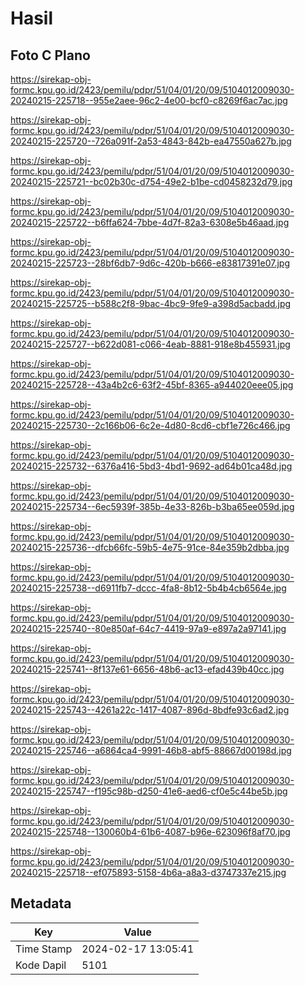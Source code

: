 # Hasil

## Foto C Plano

https://sirekap-obj-formc.kpu.go.id/2423/pemilu/pdpr/51/04/01/20/09/5104012009030-20240215-225718--955e2aee-96c2-4e00-bcf0-c8269f6ac7ac.jpg

https://sirekap-obj-formc.kpu.go.id/2423/pemilu/pdpr/51/04/01/20/09/5104012009030-20240215-225720--726a091f-2a53-4843-842b-ea47550a627b.jpg

https://sirekap-obj-formc.kpu.go.id/2423/pemilu/pdpr/51/04/01/20/09/5104012009030-20240215-225721--bc02b30c-d754-49e2-b1be-cd0458232d79.jpg

https://sirekap-obj-formc.kpu.go.id/2423/pemilu/pdpr/51/04/01/20/09/5104012009030-20240215-225722--b6ffa624-7bbe-4d7f-82a3-6308e5b46aad.jpg

https://sirekap-obj-formc.kpu.go.id/2423/pemilu/pdpr/51/04/01/20/09/5104012009030-20240215-225723--28bf6db7-9d6c-420b-b666-e83817391e07.jpg

https://sirekap-obj-formc.kpu.go.id/2423/pemilu/pdpr/51/04/01/20/09/5104012009030-20240215-225725--b588c2f8-9bac-4bc9-9fe9-a398d5acbadd.jpg

https://sirekap-obj-formc.kpu.go.id/2423/pemilu/pdpr/51/04/01/20/09/5104012009030-20240215-225727--b622d081-c066-4eab-8881-918e8b455931.jpg

https://sirekap-obj-formc.kpu.go.id/2423/pemilu/pdpr/51/04/01/20/09/5104012009030-20240215-225728--43a4b2c6-63f2-45bf-8365-a944020eee05.jpg

https://sirekap-obj-formc.kpu.go.id/2423/pemilu/pdpr/51/04/01/20/09/5104012009030-20240215-225730--2c166b06-6c2e-4d80-8cd6-cbf1e726c466.jpg

https://sirekap-obj-formc.kpu.go.id/2423/pemilu/pdpr/51/04/01/20/09/5104012009030-20240215-225732--6376a416-5bd3-4bd1-9692-ad64b01ca48d.jpg

https://sirekap-obj-formc.kpu.go.id/2423/pemilu/pdpr/51/04/01/20/09/5104012009030-20240215-225734--6ec5939f-385b-4e33-826b-b3ba65ee059d.jpg

https://sirekap-obj-formc.kpu.go.id/2423/pemilu/pdpr/51/04/01/20/09/5104012009030-20240215-225736--dfcb66fc-59b5-4e75-91ce-84e359b2dbba.jpg

https://sirekap-obj-formc.kpu.go.id/2423/pemilu/pdpr/51/04/01/20/09/5104012009030-20240215-225738--d6911fb7-dccc-4fa8-8b12-5b4b4cb6564e.jpg

https://sirekap-obj-formc.kpu.go.id/2423/pemilu/pdpr/51/04/01/20/09/5104012009030-20240215-225740--80e850af-64c7-4419-97a9-e897a2a97141.jpg

https://sirekap-obj-formc.kpu.go.id/2423/pemilu/pdpr/51/04/01/20/09/5104012009030-20240215-225741--8f137e61-6656-48b6-ac13-efad439b40cc.jpg

https://sirekap-obj-formc.kpu.go.id/2423/pemilu/pdpr/51/04/01/20/09/5104012009030-20240215-225743--4261a22c-1417-4087-896d-8bdfe93c6ad2.jpg

https://sirekap-obj-formc.kpu.go.id/2423/pemilu/pdpr/51/04/01/20/09/5104012009030-20240215-225746--a6864ca4-9991-46b8-abf5-88667d00198d.jpg

https://sirekap-obj-formc.kpu.go.id/2423/pemilu/pdpr/51/04/01/20/09/5104012009030-20240215-225747--f195c98b-d250-41e6-aed6-cf0e5c44be5b.jpg

https://sirekap-obj-formc.kpu.go.id/2423/pemilu/pdpr/51/04/01/20/09/5104012009030-20240215-225748--130060b4-61b6-4087-b96e-623096f8af70.jpg

https://sirekap-obj-formc.kpu.go.id/2423/pemilu/pdpr/51/04/01/20/09/5104012009030-20240215-225718--ef075893-5158-4b6a-a8a3-d3747337e215.jpg


## Metadata

| Key        | Value               |
| ---------- | ------------------- |
| Time Stamp | 2024-02-17 13:05:41 |
| Kode Dapil | 5101                |



